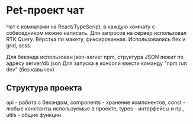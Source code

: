 # Pet-проект чат

Чат с комнатами на React/TypeScript, в каждую комнату с собеседником можно написать.
Для запросов на сервер использовал RTK Query. 
Вёрстка по макету, фиксированная. Использовались flex и grid, scss.


Для бекэнда использован json-server npm, структура JSON лежит по адресу server/db.json
Для запуска в консоли ввести команду "npm run dev" (без кавычек)


## Структура проекта

api - работа с бекэндом,
components - хранение компонентов,
const - любые константы используемые в проекте,
types -  интерфейсы и пр.,
utils - общие функции.



